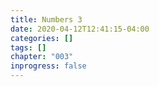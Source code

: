 ```yaml
---
title: Numbers 3
date: 2020-04-12T12:41:15-04:00
categories: []
tags: []
chapter: "003"
inprogress: false
---
```


